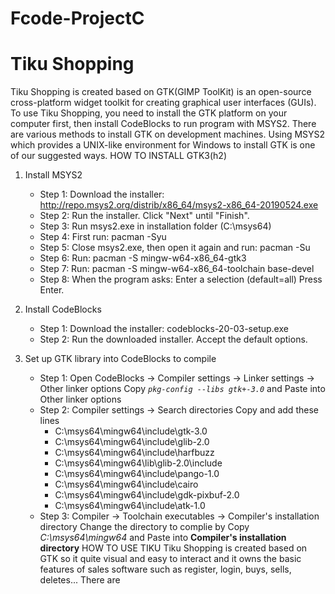 # Fcode-ProjectC
# Tiku Shopping 
Tiku Shopping is created based on GTK(GIMP ToolKit) is an open-source cross-platform widget toolkit for
creating graphical user interfaces (GUIs). 
To use Tiku Shopping, you need to install the GTK platform on your computer first,
then install CodeBlocks to run program with MSYS2.
There are various methods to install GTK on development machines.
Using MSYS2 which provides a UNIX-like environment for Windows to install GTK is one of our suggested ways.
HOW TO INSTALL GTK3(h2)
1. Install MSYS2
    * Step 1: Download the installer: 
    http://repo.msys2.org/distrib/x86_64/msys2-x86_64-20190524.exe 
    * Step 2: Run the installer. Click "Next" until "Finish".
    * Step 3: Run msys2.exe in installation folder (C:\msys64)
    * Step 4: First run:  pacman -Syu
    * Step 5: Close msys2.exe, then open it again and run: pacman -Su
    * Step 6: Run: pacman -S mingw-w64-x86_64-gtk3
    * Step 7: Run: pacman -S mingw-w64-x86_64-toolchain base-devel
    * Step 8: When the program asks: Enter a selection (default=all)
        Press Enter.

2. Install CodeBlocks
    * Step 1: Download the installer: codeblocks-20-03-setup.exe
    * Step 2: Run the downloaded installer. 
        Accept the default options.
3. Set up GTK library into CodeBlocks to compile 
    * Step 1: Open CodeBlocks -> Compiler settings -> Linker settings -> Other linker options
     Copy *`pkg-config --libs gtk+-3.0`* and Paste into Other linker options
    * Step 2: Compiler settings -> Search directories 
     Copy and add these lines
        * C:\msys64\mingw64\include\gtk-3.0
        * C:\msys64\mingw64\include\glib-2.0
        * C:\msys64\mingw64\include\harfbuzz
        * C:\msys64\mingw64\lib\glib-2.0\include
        * C:\msys64\mingw64\include\pango-1.0
        * C:\msys64\mingw64\include\cairo
        * C:\msys64\mingw64\include\gdk-pixbuf-2.0
        * C:\msys64\mingw64\include\atk-1.0
    * Step 3: Compiler -> Toolchain executables -> Compiler's installation directory
     Change the directory to complie by Copy *C:\msys64\mingw64* and Paste into **Compiler's installation directory**
HOW TO USE TIKU 
    Tiku Shopping is created based on GTK so it quite visual and easy to interact and it owns the basic features of sales software such as register, login, buys, sells, deletes...
    <space><space>
    There are 
